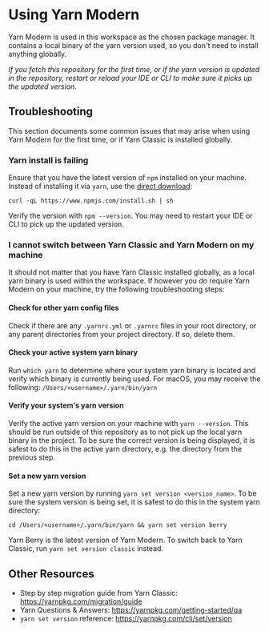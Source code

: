 # Using Yarn Modern

Yarn Modern is used in this workspace as the chosen package manager. It contains a local binary of the yarn version used, so you don't need to install anything globally.

_If you fetch this repository for the first time, or if the yarn version is updated in the repository, restart or reload your IDE or CLI to make sure it picks up the updated version._

## Troubleshooting

This section documents some common issues that may arise when using Yarn Modern for the first time, or if Yarn Classic is installed globally.

### Yarn install is failing

Ensure that you have the latest version of `npm` installed on your machine. Instead of installing it via `yarn`, use the [direct download](https://www.npmjs.com/package/npm#direct-download):

```
curl -qL https://www.npmjs.com/install.sh | sh
```

Verify the version with `npm --version`. You may need to restart your IDE or CLI to pick up the updated version.

### I cannot switch between Yarn Classic and Yarn Modern on my machine

It should not matter that you have Yarn Classic installed globally, as a local yarn binary is used within the workspace. If however you _do_ require Yarn Modern on your machine, try the following troubleshooting steps:

#### Check for other yarn config files

Check if there are any `.yarnrc.yml` or `.yarnrc` files in your root directory, or any parent directories from your project directory. If so, delete them.

#### Check your active system yarn binary

Run `which yarn` to determine where your system yarn binary is located and verify which binary is currently being used. For macOS, you may receive the following: `/Users/<username>/.yarn/bin/yarn`

#### Verify your system's yarn version

Verify the active yarn version on your machine with `yarn --version`. This should be run outside of this repository as to not pick up the local yarn binary in the project. To be sure the correct version is being displayed, it is safest to do this in the active yarn directory, e.g. the directory from the previous step.

#### Set a new yarn version

Set a new yarn version by running `yarn set version <version_name>`. To be sure the system version is being set, it is safest to do this in the system yarn directory:

```
cd /Users/<username>/.yarn/bin/yarn && yarn set version berry
```

Yarn Berry is the latest version of Yarn Modern. To switch back to Yarn Classic, run `yarn set version classic` instead.

## Other Resources

- Step by step migration guide from Yarn Classic: https://yarnpkg.com/migration/guide
- Yarn Questions & Answers: https://yarnpkg.com/getting-started/qa
- `yarn set version` reference: https://yarnpkg.com/cli/set/version

